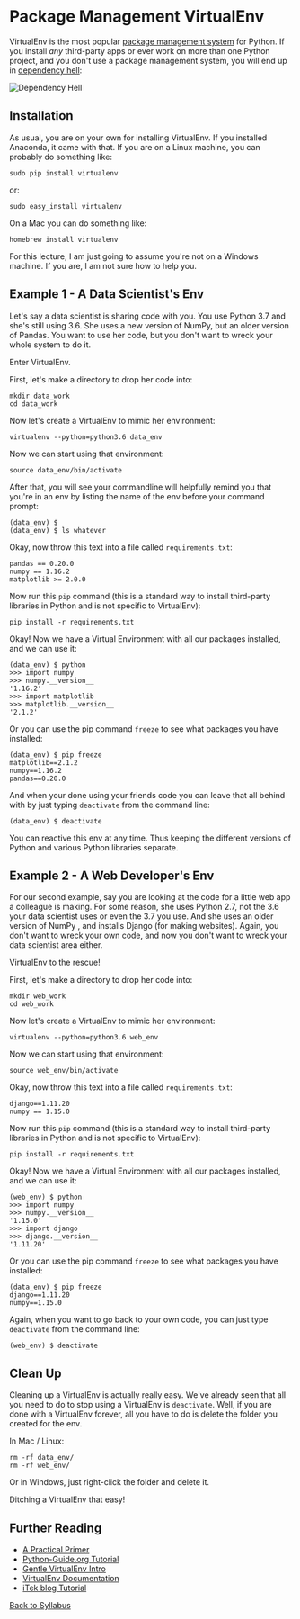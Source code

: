 # Package Management VirtualEnv

VirtualEnv is the most popular [package management system](https://en.wikipedia.org/wiki/Package_manager) for Python. If you install *any* third-party apps or ever work on more than one Python project, and you don't use a package management system, you will end up in [dependency hell](https://en.wikipedia.org/wiki/Dependency_hell):

![Dependency Hell](https://imgs.xkcd.com/comics/python_environment.png)


## Installation

As usual, you are on your own for installing VirtualEnv. If you installed Anaconda, it came with that. If you are on a Linux machine, you can probably do something like:

    sudo pip install virtualenv

or:

    sudo easy_install virtualenv

On a Mac you can do something like:

    homebrew install virtualenv

For this lecture, I am just going to assume you're not on a Windows machine.  If you are, I am not sure how to help you.


## Example 1 - A Data Scientist's Env

Let's say a data scientist is sharing code with you. You use Python 3.7 and she's still using 3.6. She uses a new version of NumPy, but an older version of Pandas. You want to use her code, but you don't want to wreck your whole system to do it.

Enter VirtualEnv.

First, let's make a directory to drop her code into:

    mkdir data_work
    cd data_work

Now let's create a VirtualEnv to mimic her environment:

    virtualenv --python=python3.6 data_env

Now we can start using that environment:

    source data_env/bin/activate

After that, you will see your commandline will helpfully remind you that you're in an env by listing the name of the env before your command prompt:

    (data_env) $
    (data_env) $ ls whatever

Okay, now throw this text into a file called `requirements.txt`:

    pandas == 0.20.0
    numpy == 1.16.2
    matplotlib >= 2.0.0

Now run this `pip` command (this is a standard way to install third-party libraries in Python and is not specific to VirtualEnv):

    pip install -r requirements.txt

Okay! Now we have a Virtual Environment with all our packages installed, and we can use it:

    (data_env) $ python
    >>> import numpy
    >>> numpy.__version__
    '1.16.2'
    >>> import matplotlib
    >>> matplotlib.__version__
    '2.1.2'

Or you can use the pip command `freeze` to see what packages you have installed:

    (data_env) $ pip freeze
    matplotlib==2.1.2
    numpy==1.16.2
    pandas==0.20.0

And when your done using your friends code you can leave that all behind with by just typing `deactivate` from the command line:

    (data_env) $ deactivate

You can reactive this env at any time. Thus keeping the different versions of Python and various Python libraries separate.

## Example 2 - A Web Developer's Env

For our second example, say you are looking at the code for a little web app a colleague is making. For some reason, she uses Python 2.7, not the 3.6 your data scientist uses or even the 3.7 you use. And she uses an older version of NumPy , and installs Django (for making websites). Again, you don't want to wreck your own code, and now you don't want to wreck your data scientist area either.

VirtualEnv to the rescue!

First, let's make a directory to drop her code into:

    mkdir web_work
    cd web_work

Now let's create a VirtualEnv to mimic her environment:

    virtualenv --python=python3.6 web_env

Now we can start using that environment:

    source web_env/bin/activate

Okay, now throw this text into a file called `requirements.txt`:

    django==1.11.20
    numpy == 1.15.0

Now run this `pip` command (this is a standard way to install third-party libraries in Python and is not specific to VirtualEnv):

    pip install -r requirements.txt

Okay! Now we have a Virtual Environment with all our packages installed, and we can use it:

    (web_env) $ python
    >>> import numpy
    >>> numpy.__version__
    '1.15.0'
    >>> import django
    >>> django.__version__
    '1.11.20'

Or you can use the pip command `freeze` to see what packages you have installed:

    (data_env) $ pip freeze
    django==1.11.20
    numpy==1.15.0

Again, when you want to go back to your own code, you can just type `deactivate` from the command line:

    (web_env) $ deactivate


## Clean Up

Cleaning up a VirtualEnv is actually really easy. We've already seen that all you need to do to stop using a VirtualEnv is `deactivate`. Well, if you are done with a VirtualEnv forever, all you have to do is delete the folder you created for the env.

In Mac / Linux:

    rm -rf data_env/
    rm -rf web_env/

Or in Windows, just right-click the folder and delete it.

Ditching a VirtualEnv that easy!


## Further Reading

* [A Practical Primer](https://web.archive.org/web/20160404222648/https://iamzed.com/2009/05/07/a-primer-on-virtualenv/)
* [Python-Guide.org Tutorial](https://docs.python-guide.org/dev/virtualenvs/)
* [Gentle VirtualEnv Intro](http://docs.python-guide.org/en/latest/dev/virtualenvs/)
* [VirtualEnv Documentation](https://virtualenv.pypa.io/en/stable/)
* [iTek blog Tutorial](https://itekblog.com/virtualenv-tutorial/)

[Back to Syllabus](../../README.md)
